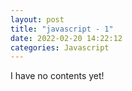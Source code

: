 ```yaml
---
layout: post
title: "javascript - 1"
date: 2022-02-20 14:22:12
categories: Javascript
---
```


I have no contents yet!
